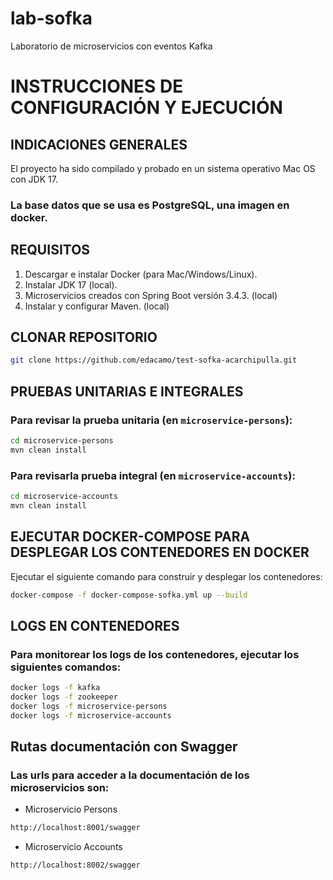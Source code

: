 # lab-sofka
Laboratorio de microservicios con eventos Kafka

# INSTRUCCIONES DE CONFIGURACIÓN Y EJECUCIÓN

## INDICACIONES GENERALES
El proyecto ha sido compilado y probado en un sistema operativo Mac OS con JDK 17.

### La base datos que se usa es PostgreSQL, una imagen en docker.

## REQUISITOS
1. Descargar e instalar Docker (para Mac/Windows/Linux).
2. Instalar JDK 17 (local).
3. Microservicios creados con Spring Boot versión 3.4.3. (local)
4. Instalar y configurar Maven. (local)

## CLONAR REPOSITORIO
```bash
git clone https://github.com/edacamo/test-sofka-acarchipulla.git
```

## PRUEBAS UNITARIAS E INTEGRALES

### Para revisar la prueba unitaria (en `microservice-persons`):
```bash
cd microservice-persons
mvn clean install
```

###  Para revisarla prueba integral (en `microservice-accounts`):
```bash
cd microservice-accounts
mvn clean install
```

## EJECUTAR DOCKER-COMPOSE PARA DESPLEGAR LOS CONTENEDORES EN DOCKER

 Ejecutar el siguiente comando para construir y desplegar los contenedores:
```bash
docker-compose -f docker-compose-sofka.yml up --build
```

## LOGS EN CONTENEDORES
### Para monitorear los logs de los contenedores, ejecutar los siguientes comandos:
```bash
docker logs -f kafka
docker logs -f zookeeper
docker logs -f microservice-persons
docker logs -f microservice-accounts
```

## Rutas documentación con Swagger
### Las urls para acceder a la documentación de los microservicios son:

* Microservicio Persons
```bash
http://localhost:8001/swagger
```

* Microservicio Accounts
```bash
http://localhost:8002/swagger
```